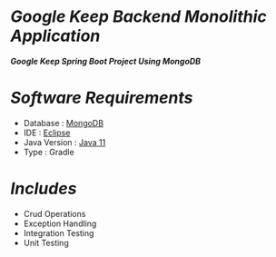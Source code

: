 # _Google Keep Backend Monolithic Application_

_**Google Keep Spring Boot Project Using MongoDB**_

# _Software Requirements_
* Database : [MongoDB](https://www.mongodb.com/try/download/community)
* IDE : [Eclipse](https://www.eclipse.org/downloads/)
* Java Version : [Java 11](https://www.oracle.com/in/java/technologies/javase/jdk11-archive-downloads.html)
* Type : Gradle

# _Includes_
* Crud Operations
* Exception Handling
* Integration Testing
* Unit Testing
